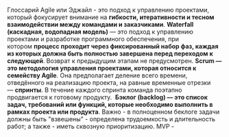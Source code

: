Глоссарий
Agile или Эджайл - это подход к управлению проектами, который фокусирует внимание на **гибкости, итеративности и тесном взаимодействии между командами и заказчиками**.
**Waterfall (каскадная, водопадная модель)** — это подход к управлению проектами и разработке программного обеспечения, при котором **процесс проходит через фиксированный набор фаз, каждая из которых должна быть полностью завершена перед переходом к следующей**. Возврат к предыдущим этапам не предусмотрен.
**Scrum — это методология управления проектами, которая относится к семейству Agile**. Она предполагает деление всего времени, отведённого на реализацию проекта, на равные временные отрезки — **спринты**. В течение каждого спринта команда поэтапно продвигается к готовому продукту. 
**Бэклог (backlog) — это список задач, требований или функций, которые необходимо выполнить в рамках проекта или продукта**. Важно - в полноценном беклоге задачи должны быть "взвешены" - определена трудоемкость и длительность работ; а также - иметь сквозную приоритизацию.
MVP - 